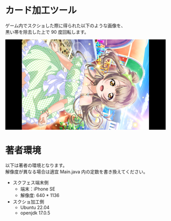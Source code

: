 # カード加工ツール

ゲーム内でスクショした際に得られた以下のような画像を、<br>
黒い帯を除去した上で 90 度回転します。

![ワンピースバカンス](/cards/before/3563.png)

# 著者環境

以下は著者の環境となります。<br>
解像度が異なる場合は適宜 Main.java 内の定数を書き換えてください。

- スクフェス端末側
  - 端末：iPhone SE
  - 解像度: 640 * 1136
- スクショ加工側
  - Ubuntu 22.04
  - openjdk 17.0.5
